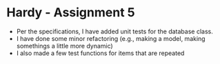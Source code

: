 # Hardy - Assignment 5 
* Per the specifications, I have added unit tests for the database class.
* I have done some minor refactoring (e.g., making a model, making somethings a little more dynamic)
* I also made a few test functions for items that are repeated 
